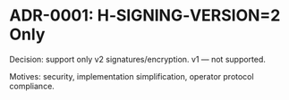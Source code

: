 # ADR-0001: H‑SIGNING‑VERSION=2 Only

Decision: support only v2 signatures/encryption. v1 — not supported.

Motives: security, implementation simplification, operator protocol compliance.


